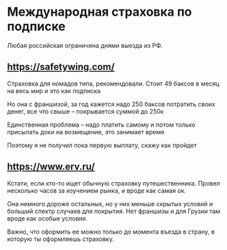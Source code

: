 # Международная страховка по подписке

Любая российская ограничена днями выезда из РФ.

## https://safetywing.com/

Страховка для номадов типа, рекомендовали. Стоит 49 баксов в месяц на весь мир и это как подписка 

Но она с франшизой, за год кажется надо 250 баксов потратить своих денег, все что свыше – покрывается суммой до 250к 

Единственная проблема – надо платить самому и потом только присылать доки на возмещение, это занимает время 

Поэтому я не получил пока первую выплату, скажу как пройдет

## https://www.erv.ru/ 

Кстати, если кто-то ищет обычную страховку путешественника. Провел несколько часов за изучением рынка, и вроде как самая ок.

Она немного дороже остальных, но у них меньше скрытых условий и больший спектр случаев для покрытия. Нет франшизы и для Грузии там вроде как особые условия. 

Важно, что оформить ее можно только до момента въезда в страну, в которую ты оформляешь страховку.
